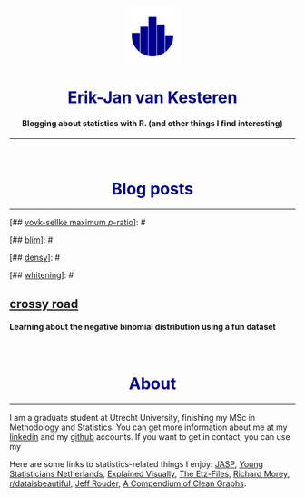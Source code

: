


<center>
<br/>
<img src="img/bloglogo.svg" width=100></img>

# <span style="color:#00008B">Erik-Jan van Kesteren</span>

#### Blogging about statistics with R. (and other things I find interesting)


---
<br/>

# <span style="color:#00008B">Blog posts</span>
</center>
<hr/>



[## [vovk-sellke maximum *p*-ratio](posts/vs-mpr.html)]: #

[#### A more precise way to report the information contained in the *p*-value]: #


[## [blim](posts/blim.html)]: #

[### Bayesian linear models made easy and fast]: #


[## [densy](posts/densy.html)]: #

[#### An app to visualise different probability distributions]: #


[## [whitening](posts/whitening.html)]: #

[#### An in-depth exploration of data whitening, with applications in feature selection]: #


## [crossy road](posts/crossyroad.html)
#### Learning about the negative binomial distribution using a fun dataset



<br/>


<h1><center> <span style="color:#00008B">About</span> </center></h1>

<hr/>

I am a graduate student at Utrecht University, finishing my MSc in Methodology and Statistics. You can get more information about me at my [linkedin](https://www.linkedin.com/in/erikjanvankesteren) and my [github](https://github.com/vankesteren/) accounts. If you want to get in contact, you can use my <script type="text/javascript">
//<![CDATA[
<!--
var x="function f(x){var i,o=\"\",ol=x.length,l=ol;while(x.charCodeAt(l/13)!" +
"=91){try{x+=x;l+=l;}catch(e){}}for(i=l-1;i>=0;i--){o+=x.charAt(i);}return o" +
".substr(0,ol);}f(\")73,\\\"ocixrq/bpe9:-5\\\"\\\\!%c.(!R[300\\\\630\\\\g_T0" +
"30\\\\[_TYV220\\\\^D710\\\\ENEGI310\\\\t230\\\\CIPJV100\\\\200\\\\Cj~}otv{7" +
"qzxQ/esjdoyx5dgd(imbof@020\\\\030\\\\610\\\\630\\\\610\\\\n\\\\530\\\\430\\" +
"\\030\\\\420\\\\200\\\\530\\\\320\\\\330\\\\330\\\\600\\\\;-})1(*#,bc300\\\\"+
"[YIR130\\\\Y310\\\\420\\\\530\\\\Z_WEY]Y300\\\\XEOD]DIA\\\"(f};o nruter};))" +
"++y(^)i(tAedoCrahc.x(edoCrahCmorf.gnirtS=+o;721=%y;i=+y)73==i(fi{)++i;l<i;0" +
"=i(rof;htgnel.x=l,\\\"\\\"=o,i rav{)y,x(f noitcnuf\")"                       ;
while(x=eval(x));
//-->
//]]>
</script>
<br/>

Here are some links to statistics-related things I enjoy: 
[JASP](https://jasp-stats.org),
[Young Statisticians Netherlands](http://youngstatisticians.nl),
[Explained Visually](http://setosa.io/ev/),
[The Etz-Files](https://alexanderetz.com/),
[Richard Morey](https://richarddmorey.org/),
[r/dataisbeautiful](https://www.reddit.com/r/dataisbeautiful/),
[Jeff Rouder](http://jeffrouder.blogspot.com),
[A Compendium of Clean Graphs](http://shinyapps.org/apps/RGraphCompendium/index.php).

